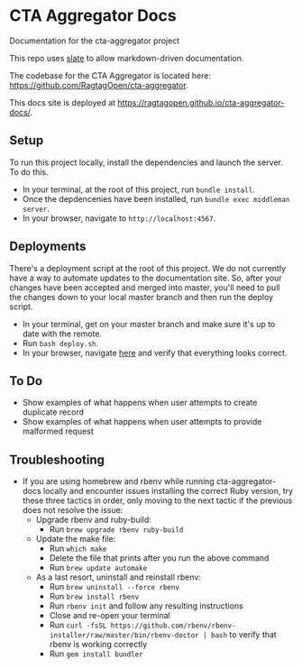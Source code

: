 # CTA Aggregator Docs
Documentation for the cta-aggregator project

This repo uses [slate](https://github.com/lord/slate) to allow markdown-driven
documentation.  

The codebase for the CTA Aggregator is located here: https://github.com/RagtagOpen/cta-aggregator.

This docs site is deployed at https://ragtagopen.github.io/cta-aggregator-docs/.

## Setup

To run this project locally, install the dependencies and launch the server. To do this.
* In your terminal, at the root of this project, run `bundle install`.
* Once the depdencenies have been installed, run `bundle exec middleman server`.
* In your browser, navigate to `http://localhost:4567`.

## Deployments

There's a deployment script at the root of this project.  We do not currently
have a  way to automate updates to the documentation site.  So, after your
changes have been accepted and merged into master, you'll need to
pull the changes down to your local master branch and then run the deploy script.

* In your terminal, get on your master branch and make sure it's up to date with the remote.
* Run `bash deploy.sh`.
* In your browser, navigate [here](https://ragtagopen.github.io/cta-aggregator-docs) and verify that everything looks correct.


## To Do
* Show examples of what happens when user attempts to create duplicate record
* Show examples of what happens when user attempts to provide malformed request

## Troubleshooting
* If you are using homebrew and rbenv while running cta-aggregator-docs locally and encounter issues installing the correct Ruby version, try these three tactics in order, only moving to the next tactic if the previous does not resolve the issue:
  * Upgrade rbenv and ruby-build:
    * Run `brew upgrade rbenv ruby-build`
  * Update the make file:
    * Run `which make`
    * Delete the file that prints after you run the above command
    * Run `brew update automake`
  * As a last resort, uninstall and reinstall rbenv:
    * Run `brew uninstall --force rbenv`
    * Run `brew install rbenv`
    * Run `rbenv init` and follow any resulting instructions
    * Close and re-open your terminal
    * Run `curl -fsSL https://github.com/rbenv/rbenv-installer/raw/master/bin/rbenv-doctor | bash` to verify that rbenv is working correctly
    * Run `gem install bundler`
